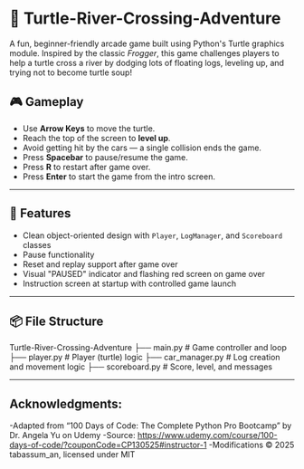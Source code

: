 # 🐢 Turtle-River-Crossing-Adventure
A fun, beginner-friendly arcade game built using Python's Turtle graphics module. Inspired by the classic *Frogger*, this game challenges players to help a turtle cross a river by dodging lots of floating logs, leveling up, and trying not to become turtle soup!


## 🎮 Gameplay

- Use **Arrow Keys** to move the turtle.
- Reach the top of the screen to **level up**.
- Avoid getting hit by the cars — a single collision ends the game.
- Press **Spacebar** to pause/resume the game.
- Press **R** to restart after game over.
- Press **Enter** to start the game from the intro screen.

---

## 🧠 Features

- Clean object-oriented design with `Player`, `LogManager`, and `Scoreboard` classes
- Pause functionality
- Reset and replay support after game over
- Visual "PAUSED" indicator and flashing red screen on game over
- Instruction screen at startup with controlled game launch

---

## 📦 File Structure
Turtle-River-Crossing-Adventure
├── main.py # Game controller and loop
├── player.py # Player (turtle) logic
├── car_manager.py # Log creation and movement logic
├── scoreboard.py # Score, level, and messages

---

## Acknowledgments:
-Adapted from “100 Days of Code: The Complete Python Pro Bootcamp” by Dr. Angela Yu on Udemy 
-Source: https://www.udemy.com/course/100-days-of-code/?couponCode=CP130525#instructor-1
-Modifications © 2025 tabassum_an, licensed under MIT
